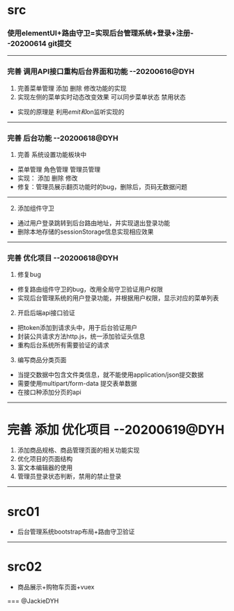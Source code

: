 # src

### 使用elementUI+路由守卫=实现后台管理系统+登录+注册--20200614 git提交
---
### 完善 调用API接口重构后台界面和功能 --20200616@DYH
1. 完善菜单管理 添加 删除 修改功能的实现
2. 实现左侧的菜单实时动态改变效果 可以同步菜单状态 禁用状态
* 实现的原理是 利用$emit和$on监听实现的

---
### 完善 后台功能 --20200618@DYH
1. 完善 系统设置功能板块中
* 菜单管理    角色管理    管理员管理
* 实现：    添加    删除    修改
* 修复：管理员展示翻页功能时的bug，删除后，页码无数据问题
---
2. 添加组件守卫
* 通过用户登录跳转到后台路由地址，并实现退出登录功能
* 删除本地存储的sessionStorage信息实现相应效果

---
### 完善 优化项目 --20200618@DYH
1. 修复bug
* 修复路由组件守卫的bug，改用全局守卫验证用户权限
* 实现后台管理系统的用户登录功能，并根据用户权限，显示对应的菜单列表
2. 开启后端api接口验证
* 把token添加到请求头中，用于后台验证用户
* 封装公共请求方法http.js，统一添加验证头信息
* 重构后台系统所有需要验证的请求
3. 编写商品分类页面
* 当提交数据中包含文件类信息，就不能使用application/json提交数据
* 需要使用multipart/form-data 提交表单数据
* 在接口种添加分页的api
---
# 完善 添加 优化项目 --20200619@DYH
1. 添加商品规格、商品管理页面的相关功能实现
2. 优化项目的页面结构
3. 富文本编辑器的使用
4. 管理员登录状态判断，禁用的禁止登录

---
# src01

* 后台管理系统bootstrap布局+路由守卫验证
---
# src02

* 商品展示+购物车页面+vuex


===
@JackieDYH